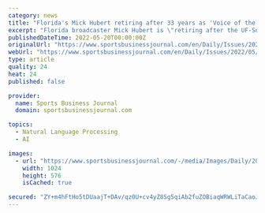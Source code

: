 ```yaml
---
category: news
title: "Florida's Mick Hubert retiring after 33 years as 'Voice of the Gators'"
excerpt: "Florida broadcaster Mick Hubert is \"retiring after the UF-South Carolina baseball series this weekend\" after 33 years serving as the \"Voice of the Gators,\" according to Scott Carter of the GAINESVILLE SUN."
publishedDateTime: 2022-05-20T00:00:00Z
originalUrl: "https://www.sportsbusinessjournal.com/en/Daily/Issues/2022/05/20/Media/Mick-Hubert"
webUrl: "https://www.sportsbusinessjournal.com/en/Daily/Issues/2022/05/20/Media/Mick-Hubert"
type: article
quality: 24
heat: 24
published: false

provider:
  name: Sports Business Journal
  domain: sportsbusinessjournal.com

topics:
  - Natural Language Processing
  - AI

images:
  - url: "https://www.sportsbusinessjournal.com/-/media/Images/Daily/2022/05/20/Mick-Hubert-UNIV-OF-FLORIDA.ashx"
    width: 1024
    height: 576
    isCached: true

secured: "ZY+m4hFtHo5tDUaajT+DAv/qz0U+cv4yZ8Sg5qiAb2fuZOBiaqWRWLiTaCaoJgjitjUwZaJMRhbxzwLYTV/bRkoXhWe4F2IAYg/mDd2XknCLZC7cqgaVqZ48toUteXKQd4unMDwzj+dGSIgeMpB8dmqRu+YuMVkow4ccTub+5mXfaAfDIvU9w8l+dgZSgvj1ij+04sVe09WzCxbvPuvD3raY1fyYBCRrznC4bVl92tV8Is70DGHeHRdF4VWZzU31ga+fBjccD5AzVd1JZU1so8B4q/1rEaHa3z9vN7xifUb9Xi5YHrmh2wdeSSVqH6OGISEVOsElgwOnk2ECIU5Ymh8rJaX9ls/U9AH5gYS1fsg=;HlsuoQS1lPdeI3VnbKlyeQ=="
---
```


